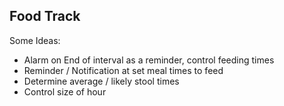 ## Food Track

Some Ideas:

- Alarm on End of interval as a reminder, control feeding times
- Reminder / Notification at set meal times to feed
- Determine average / likely stool times
- Control size of hour
